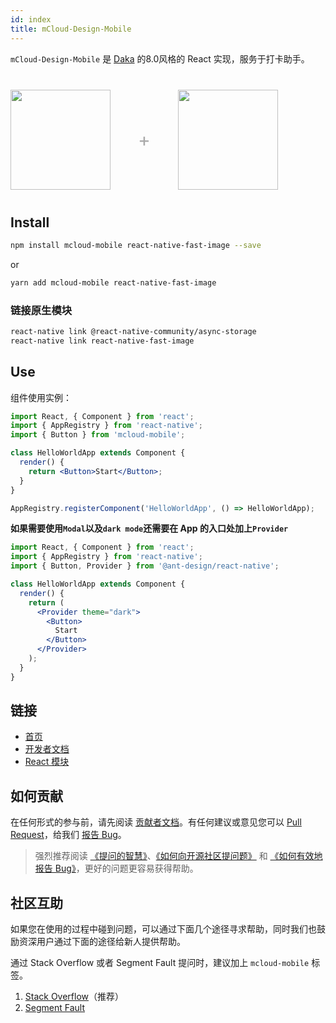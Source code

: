 ```yaml
---
id: index
title: mCloud-Design-Mobile
---
```


`mCloud-Design-Mobile` 是 [Daka](https://idaka.vip) 的8.0风格的 React 实现，服务于打卡助手。

<div class="pic-plus">
  <img width="160" src="/mCloud-Design-Mobile/img/daka_logo.png">
  <span>+</span>
  <img width="160" src="https://t.alipayobjects.com/images/rmsweb/T16xRhXkxbXXXXXXXX.svg">
</div>

<style>
.pic-plus > * {
  display: inline-block;
  vertical-align: middle;
}
.pic-plus {
  margin: 40px 0;
}
.pic-plus span {
  font-size: 30px;
  color: #aaa;
  margin: 0 40px;
}
</style>

## Install

```bash
npm install mcloud-mobile react-native-fast-image --save
```

or

```bash
yarn add mcloud-mobile react-native-fast-image
```

### 链接原生模块

```bash
react-native link @react-native-community/async-storage
react-native link react-native-fast-image
```

## Use

组件使用实例：

```jsx
import React, { Component } from 'react';
import { AppRegistry } from 'react-native';
import { Button } from 'mcloud-mobile';

class HelloWorldApp extends Component {
  render() {
    return <Button>Start</Button>;
  }
}

AppRegistry.registerComponent('HelloWorldApp', () => HelloWorldApp);
```

**如果需要使用`Modal`以及`dark mode`还需要在 App 的入口处加上`Provider`**

```jsx
import React, { Component } from 'react';
import { AppRegistry } from 'react-native';
import { Button, Provider } from '@ant-design/react-native';

class HelloWorldApp extends Component {
  render() {
    return (
      <Provider theme="dark">
        <Button>
          Start
        </Button>
      </Provider>
    );
  }
}
```


## 链接

- [首页](https://troila-mobile.github.io/mCloud-Design-Mobile/)
- [开发者文档](https://troila-mobile.github.io/mCloud-Design-Mobile/docs/Contributing)
- [React 模块](http://github.com/react-component)

## 如何贡献

在任何形式的参与前，请先阅读 [贡献者文档](https://troila-mobile.github.io/mCloud-Design-Mobile/docs/Contributing)。有任何建议或意见您可以 [Pull Request](https://github.com/troila-mobile/mCloud-Design-Mobile/pulls)，给我们 [报告 Bug](https://github.com/troila-mobile/mCloud-Design-Mobile/issues)。

> 强烈推荐阅读 [《提问的智慧》](https://github.com/ryanhanwu/How-To-Ask-Questions-The-Smart-Way)、[《如何向开源社区提问题》](https://github.com/seajs/seajs/issues/545) 和 [《如何有效地报告 Bug》](http://www.chiark.greenend.org.uk/%7Esgtatham/bugs-cn.html)，更好的问题更容易获得帮助。

## 社区互助

如果您在使用的过程中碰到问题，可以通过下面几个途径寻求帮助，同时我们也鼓励资深用户通过下面的途径给新人提供帮助。

通过 Stack Overflow 或者 Segment Fault 提问时，建议加上 `mcloud-mobile` 标签。

1. [Stack Overflow](http://stackoverflow.com/questions/tagged/mcloud-mobile)（推荐）
2. [Segment Fault](https://segmentfault.com/t/mcloud-mobile)